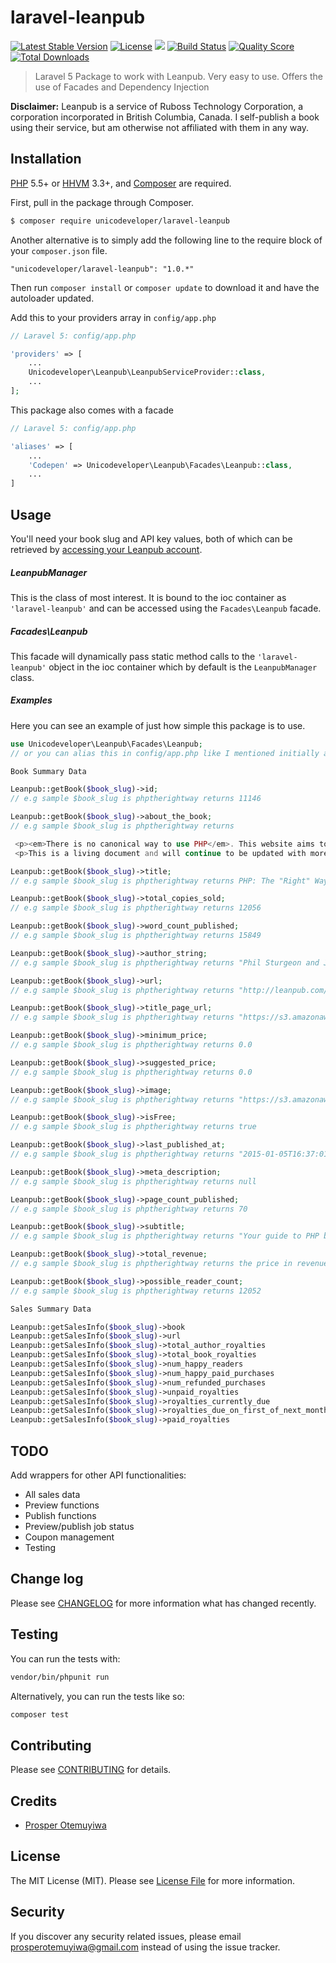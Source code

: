 # laravel-leanpub

[![Latest Stable Version](https://poser.pugx.org/unicodeveloper/laravel-leanpub/v/stable.svg)](https://packagist.org/packages/unicodeveloper/laravel-leanpub)
[![License](https://poser.pugx.org/unicodeveloper/laravel-leanpub/license.svg)](LICENSE.md)
![](https://img.shields.io/badge/unicodeveloper-approved-brightgreen.svg)
[![Build Status](https://img.shields.io/travis/unicodeveloper/laravel-leanpub.svg)](https://travis-ci.org/unicodeveloper/laravel-leanpub)
[![Quality Score](https://img.shields.io/scrutinizer/g/unicodeveloper/laravel-leanpub.svg?style=flat-square)](https://scrutinizer-ci.com/g/unicodeveloper/laravel-leanpub)
[![Total Downloads](https://img.shields.io/packagist/dt/unicodeveloper/laravel-leanpub.svg?style=flat-square)](https://packagist.org/packages/unicodeveloper/laravel-leanpub)

> Laravel 5 Package to work with Leanpub. Very easy to use. Offers the use of Facades and Dependency Injection

**Disclaimer:** Leanpub is a service of Ruboss Technology Corporation, a corporation incorporated in British Columbia, Canada. I self-publish a book
using their service, but am otherwise not affiliated with them in any way.

## Installation

[PHP](https://php.net) 5.5+ or [HHVM](http://hhvm.com) 3.3+, and [Composer](https://getcomposer.org) are required.

First, pull in the package through Composer.

``` bash
$ composer require unicodeveloper/laravel-leanpub
```

Another alternative is to simply add the following line to the require block of your `composer.json` file.

```
"unicodeveloper/laravel-leanpub": "1.0.*"
```

Then run `composer install` or `composer update` to download it and have the autoloader updated.

Add this to your providers array in `config/app.php`

```php
// Laravel 5: config/app.php

'providers' => [
    ...
    Unicodeveloper\Leanpub\LeanpubServiceProvider::class,
    ...
];
```

This package also comes with a facade

```php
// Laravel 5: config/app.php

'aliases' => [
    ...
    'Codepen' => Unicodeveloper\Leanpub\Facades\Leanpub::class,
    ...
]
```

## Usage

You'll need your book slug and API key values, both of which can be retrieved by [accessing your Leanpub account](https://leanpub.com/dashboard).

##### LeanpubManager

This is the class of most interest. It is bound to the ioc container as `'laravel-leanpub'` and can be accessed using the `Facades\Leanpub` facade.

##### Facades\Leanpub

This facade will dynamically pass static method calls to the `'laravel-leanpub'` object in the ioc container which by default is the `LeanpubManager` class.


##### Examples

Here you can see an example of just how simple this package is to use.

```php
use Unicodeveloper\Leanpub\Facades\Leanpub;
// or you can alias this in config/app.php like I mentioned initially above

Book Summary Data

Leanpub::getBook($book_slug)->id;
// e.g sample $book_slug is phptherightway returns 11146

Leanpub::getBook($book_slug)->about_the_book;
// e.g sample $book_slug is phptherightway returns

 <p><em>There is no canonical way to use PHP</em>. This website aims to introduce new PHP developers to some topics which they may not discover until it is too late, and aims to give seasoned pros some fresh ideas on those topics they’ve been doing for years without ever reconsidering. This ebook will also not tell you which tools to use, but instead offer suggestions for multiple options, when possible explaining the differences in approach and use-case.</p>\r\n
 <p>This is a living document and will continue to be updated with more helpful information and examples as they become available.</p>

Leanpub::getBook($book_slug)->title;
// e.g sample $book_slug is phptherightway returns PHP: The "Right" Way

Leanpub::getBook($book_slug)->total_copies_sold;
// e.g sample $book_slug is phptherightway returns 12056

Leanpub::getBook($book_slug)->word_count_published;
// e.g sample $book_slug is phptherightway returns 15849

Leanpub::getBook($book_slug)->author_string;
// e.g sample $book_slug is phptherightway returns "Phil Sturgeon and Josh Lockhart"

Leanpub::getBook($book_slug)->url;
// e.g sample $book_slug is phptherightway returns "http://leanpub.com/phptherightway"

Leanpub::getBook($book_slug)->title_page_url;
// e.g sample $book_slug is phptherightway returns "https://s3.amazonaws.com/titlepages.leanpub.com/phptherightway/original?1425544606"

Leanpub::getBook($book_slug)->minimum_price;
// e.g sample $book_slug is phptherightway returns 0.0

Leanpub::getBook($book_slug)->suggested_price;
// e.g sample $book_slug is phptherightway returns 0.0

Leanpub::getBook($book_slug)->image;
// e.g sample $book_slug is phptherightway returns "https://s3.amazonaws.com/titlepages.leanpub.com/phptherightway/medium?1425544606"

Leanpub::getBook($book_slug)->isFree;
// e.g sample $book_slug is phptherightway returns true

Leanpub::getBook($book_slug)->last_published_at;
// e.g sample $book_slug is phptherightway returns "2015-01-05T16:37:01Z"

Leanpub::getBook($book_slug)->meta_description;
// e.g sample $book_slug is phptherightway returns null

Leanpub::getBook($book_slug)->page_count_published;
// e.g sample $book_slug is phptherightway returns 70

Leanpub::getBook($book_slug)->subtitle;
// e.g sample $book_slug is phptherightway returns "Your guide to PHP best practices, coding standards,  and authoritative tutorials."

Leanpub::getBook($book_slug)->total_revenue;
// e.g sample $book_slug is phptherightway returns the price in revenue if the book is not free. For a book that is free like this, there is no `total_revenue` attribute

Leanpub::getBook($book_slug)->possible_reader_count;
// e.g sample $book_slug is phptherightway returns 12052

Sales Summary Data

Leanpub::getSalesInfo($book_slug)->book
Leanpub::getSalesInfo($book_slug)->url
Leanpub::getSalesInfo($book_slug)->total_author_royalties
Leanpub::getSalesInfo($book_slug)->total_book_royalties
Leanpub::getSalesInfo($book_slug)->num_happy_readers
Leanpub::getSalesInfo($book_slug)->num_happy_paid_purchases
Leanpub::getSalesInfo($book_slug)->num_refunded_purchases
Leanpub::getSalesInfo($book_slug)->unpaid_royalties
Leanpub::getSalesInfo($book_slug)->royalties_currently_due
Leanpub::getSalesInfo($book_slug)->royalties_due_on_first_of_next_month
Leanpub::getSalesInfo($book_slug)->paid_royalties

```


## TODO

Add wrappers for other API functionalities:

- All sales data
- Preview functions
- Publish functions
- Preview/publish job status
- Coupon management
- Testing

## Change log

Please see [CHANGELOG](CHANGELOG.md) for more information what has changed recently.

## Testing

You can run the tests with:

```bash
vendor/bin/phpunit run
```

Alternatively, you can run the tests like so:

```bash
composer test
```

## Contributing

Please see [CONTRIBUTING](CONTRIBUTING.md) for details.

## Credits

- [Prosper Otemuyiwa](https://twitter.com/unicodeveloper)

## License

The MIT License (MIT). Please see [License File](LICENSE.md) for more information.

## Security

If you discover any security related issues, please email [prosperotemuyiwa@gmail.com](prosperotemuyiwa@gmail.com) instead of using the issue tracker.